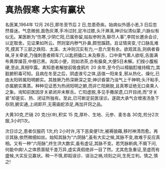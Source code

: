# 真热假寒 大实有赢状

名医某,1964年 12月 26日,即冬至节后 2 日,忽患奇疾。始病似外感小恙,3 日后忽然昏迷。气息微弱,面色灰滞,手冷过肘,足冷过膝,头汗淋漓,神识似清似蒙,六脉似有似无。某医断为“伤寒,少阴亡阳,已属弥留,姑拟参附汤,聊尽人事”,李院长邀余会诊,以定取舍。见证果如所云。然则室内秽气扑鼻,颇觉蹊跷。且证情突变,寸口脉乱难凭,摸其下三部之跌阳、太溪、太冲则沉实有力,一息六至有余。欲观其舌,则病者昏昧,牙关牵紧,乃强刺患者颊车穴,以匙把撬口,未及察舌，口中臭气熏人欲呕,舌面满布黄厚燥苔,中根已黑。询其小便，则如浓茶,亦有臊臭,大便5日未解。扪按小腹板硬,至此,真相毕露。素知患者解放前吸食鸦片 20 余年,至今仍以樟脑酊维持精力,其脏腑积毒可知。且病在冬至之后，阴虚液亏之体,适值一阳来复,邪从热化、燥化,已由太阳转属阳明腑实。其肢厥乃热深厥深之变;神识昏蒙乃浊气上干神明;头汗粘手,亦属腑实熏蒸。种种见证悉为热闭阳明之腑,而非亡阳厥脱,且真寒证绝无口臭熏人之象。询知前医因牙关紧闭并未察舌。亡阳虚脱,多见手撒尿遗,口开目闭,而“牙关紧”却是实、热、闭证所独有。至此,已可断定前医误诊。遂疏大承气合增液汤急下存阴,腑实通,上闭即开,无需画蛇添足,再加开窍之品。

大黄30克,芒硝 20 克(分冲),积实 15 克,厚朴、生地、元参、麦冬各 30克,煎分2次服,3小时1次。

次日诊之,患者仅服药 1次,约 2小时许,泻下恶臭便1次,被褥狼藉,移时神清而愈。再诊其脉,依然微细如丝。始知其脉为“六阴脉”,虽有大实之候,其脉不变,故难于反应真相。又有一种“六阳脉”,终生洪大数实,虽有虚证,其脉不变。若凭脉断病,不屑下问,何能中病!人之体质禀赋千差万异,虚实真假绝非一目了然。尤其危急重证,至虚而有盛候,大实反见赢状。稍一不慎,即蹈误诊、误治之祸,顷刻之间,生死立判。慎之,慎之!